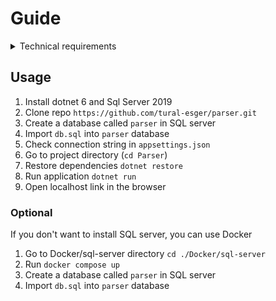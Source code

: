 # Guide

<details>
  <summary>Technical requirements</summary>

Texniki tapşırıq aşağıda diqqətinizə çatdırılır:
Texniki tapşırıq olaraq “File To DB parser” yazmağınız gərəklidir.

Bunun üçün sizə bir “transactions.txt” adında bir fayl təqdim edirik.

Bu fayl içərisi xüsusi strukturda yazılmış əməliyyatların siyahısı qeyd olunmuşdur.

Sizdən gözləntimiz bu məlumatları eyni strukturla MSSql database-nə yazmağınızdır.

- Proqram WEB application olmalıdır
- İstifadəçi ekrandakı fayl seçimi yerinə tıklayıb faylı proqrama yükləməlidir.
- Yüklədikdən sonra məlumatları ekranda göstər düyməsinə basdıqda proqram fayldakı məlumatları bazadakı cədvələ yazmalıdır.
- Sonra sql sorğusu vasitəsilə cədvəldəki məlumatları grid şəklində ekranda göstərməlidir.

Tapşırığı həll edib, 10.01.2022-ci il tarixində geri göndərməyiniz Sizdən xahiş olunur.

</details>

## Usage

1. Install dotnet 6 and Sql Server 2019
2. Clone repo `https://github.com/tural-esger/parser.git`
3. Create a database called `parser` in SQL server
4. Import `db.sql` into `parser` database
5. Check connection string in `appsettings.json`
6. Go to project directory (`cd Parser`)
7. Restore dependencies `dotnet restore`
8. Run application `dotnet run`
9. Open localhost link in the browser

### Optional
If you don't want to install SQL server, you can use Docker

1. Go to Docker/sql-server directory `cd ./Docker/sql-server`
2. Run `docker compose up`
3. Create a database called `parser` in SQL server
4. Import `db.sql` into `parser` database
